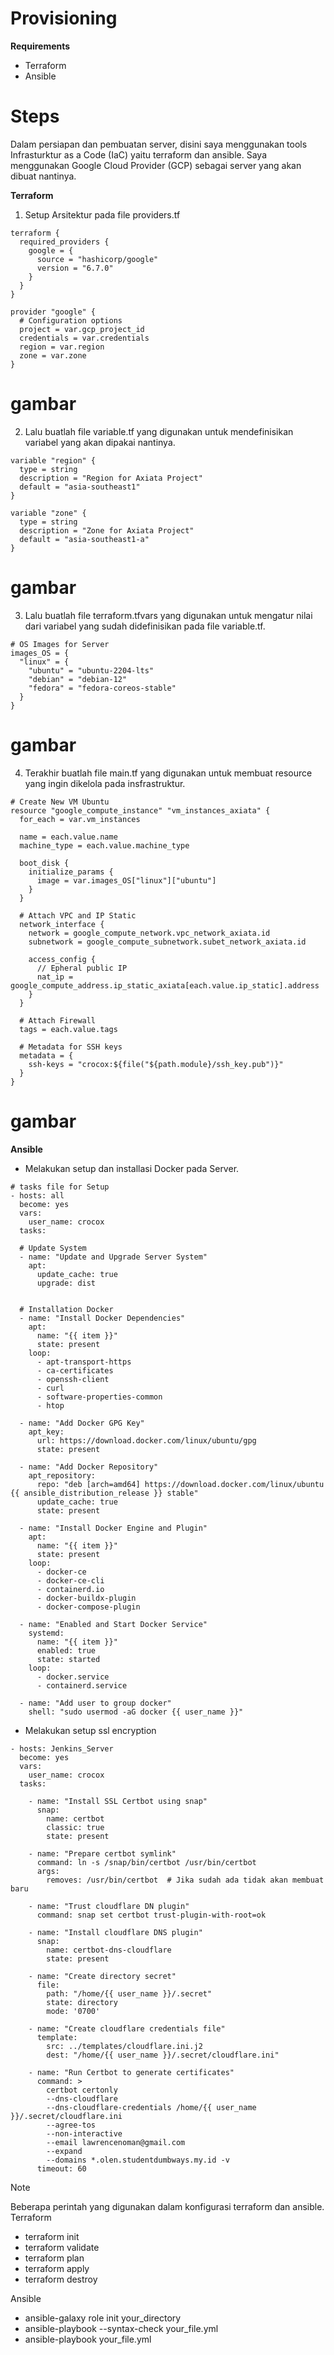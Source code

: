 # Provisioning

**Requirements**
- Terraform
- Ansible

# Steps

Dalam persiapan dan pembuatan server, disini saya menggunakan tools Infrasturktur as a Code (IaC) yaitu terraform dan ansible. Saya menggunakan Google Cloud Provider (GCP) sebagai server yang akan dibuat nantinya.

**Terraform**

1. Setup Arsitektur pada file providers.tf

```
terraform {
  required_providers {
    google = {
      source = "hashicorp/google"
      version = "6.7.0"
    }
  }
}

provider "google" {
  # Configuration options
  project = var.gcp_project_id
  credentials = var.credentials
  region = var.region
  zone = var.zone
}
```
# gambar


2. Lalu buatlah file variable.tf yang digunakan untuk mendefinisikan variabel yang akan dipakai nantinya.

```
variable "region" {
  type = string
  description = "Region for Axiata Project"
  default = "asia-southeast1"
}

variable "zone" {
  type = string
  description = "Zone for Axiata Project"
  default = "asia-southeast1-a"
}
```
# gambar


3. Lalu buatlah file terraform.tfvars yang digunakan untuk mengatur nilai dari variabel yang sudah didefinisikan pada file variable.tf.

```
# OS Images for Server
images_OS = {
  "linux" = {
    "ubuntu" = "ubuntu-2204-lts"
    "debian" = "debian-12"
    "fedora" = "fedora-coreos-stable"
  }
}
```
# gambar

4.  Terakhir buatlah file main.tf yang digunakan untuk membuat resource yang ingin dikelola pada insfrastruktur.

```
# Create New VM Ubuntu
resource "google_compute_instance" "vm_instances_axiata" {
  for_each = var.vm_instances

  name = each.value.name
  machine_type = each.value.machine_type

  boot_disk {
    initialize_params {
      image = var.images_OS["linux"]["ubuntu"]
    }
  }

  # Attach VPC and IP Static
  network_interface {
    network = google_compute_network.vpc_network_axiata.id
    subnetwork = google_compute_subnetwork.subet_network_axiata.id

    access_config {
      // Epheral public IP
      nat_ip = google_compute_address.ip_static_axiata[each.value.ip_static].address
    }
  }

  # Attach Firewall
  tags = each.value.tags

  # Metadata for SSH keys
  metadata = {
    ssh-keys = "crocox:${file("${path.module}/ssh_key.pub")}"
  }
}
```
# gambar


**Ansible**

- Melakukan setup dan installasi Docker pada Server.

```
# tasks file for Setup
- hosts: all
  become: yes
  vars:
    user_name: crocox
  tasks:

  # Update System
  - name: "Update and Upgrade Server System"
    apt:
      update_cache: true
      upgrade: dist


  # Installation Docker
  - name: "Install Docker Dependencies"
    apt:
      name: "{{ item }}"
      state: present
    loop:
      - apt-transport-https
      - ca-certificates
      - openssh-client
      - curl
      - software-properties-common
      - htop

  - name: "Add Docker GPG Key"
    apt_key:
      url: https://download.docker.com/linux/ubuntu/gpg
      state: present

  - name: "Add Docker Repository"
    apt_repository:
      repo: "deb [arch=amd64] https://download.docker.com/linux/ubuntu {{ ansible_distribution_release }} stable"
      update_cache: true
      state: present

  - name: "Install Docker Engine and Plugin"
    apt:
      name: "{{ item }}"
      state: present
    loop:
      - docker-ce
      - docker-ce-cli
      - containerd.io
      - docker-buildx-plugin
      - docker-compose-plugin

  - name: "Enabled and Start Docker Service"
    systemd:
      name: "{{ item }}"
      enabled: true
      state: started
    loop:
      - docker.service
      - containerd.service

  - name: "Add user to group docker"
    shell: "sudo usermod -aG docker {{ user_name }}"
```

- Melakukan setup ssl encryption

```
- hosts: Jenkins_Server
  become: yes
  vars:
    user_name: crocox
  tasks:

    - name: "Install SSL Certbot using snap"
      snap:
        name: certbot
        classic: true
        state: present

    - name: "Prepare certbot symlink"
      command: ln -s /snap/bin/certbot /usr/bin/certbot
      args:
        removes: /usr/bin/certbot  # Jika sudah ada tidak akan membuat baru

    - name: "Trust cloudflare DN plugin"
      command: snap set certbot trust-plugin-with-root=ok

    - name: "Install cloudflare DNS plugin"
      snap:
        name: certbot-dns-cloudflare
        state: present

    - name: "Create directory secret"
      file:
        path: "/home/{{ user_name }}/.secret"
        state: directory
        mode: '0700'

    - name: "Create cloudflare credentials file"
      template:
        src: ../templates/cloudflare.ini.j2
        dest: "/home/{{ user_name }}/.secret/cloudflare.ini"

    - name: "Run Certbot to generate certificates"
      command: >
        certbot certonly
        --dns-cloudflare
        --dns-cloudflare-credentials /home/{{ user_name }}/.secret/cloudflare.ini
        --agree-tos
        --non-interactive
        --email lawrencenoman@gmail.com
        --expand
        --domains *.olen.studentdumbways.my.id -v
      timeout: 60
```

> [!NOTE]
> Beberapa perintah yang digunakan dalam konfigurasi terraform dan ansible.
> Terraform
> - terraform init
> - terraform validate
> - terraform plan
> - terraform apply
> - terraform destroy
>
> Ansible
> - ansible-galaxy role init your_directory
> - ansible-playbook --syntax-check your_file.yml
> - ansible-playbook your_file.yml

